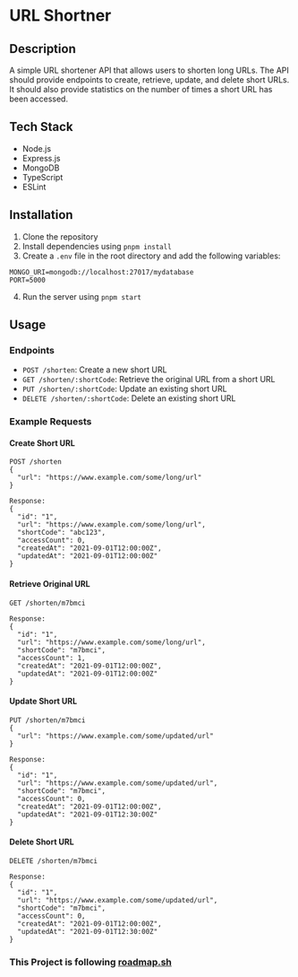 # URL Shortner

## Description

A simple URL shortener API that allows users to shorten long URLs. The API should provide endpoints to create, retrieve, update, and delete short URLs. It should also provide statistics on the number of times a short URL has been accessed.

## Tech Stack

- Node.js
- Express.js
- MongoDB
- TypeScript
- ESLint

## Installation

1. Clone the repository
2. Install dependencies using `pnpm install`
3. Create a `.env` file in the root directory and add the following variables:

```
MONGO_URI=mongodb://localhost:27017/mydatabase
PORT=5000
```

4. Run the server using `pnpm start`

## Usage

### Endpoints

- `POST /shorten`: Create a new short URL
- `GET /shorten/:shortCode`: Retrieve the original URL from a short URL
- `PUT /shorten/:shortCode`: Update an existing short URL
- `DELETE /shorten/:shortCode`: Delete an existing short URL

### Example Requests

#### Create Short URL

```
POST /shorten
{
  "url": "https://www.example.com/some/long/url"
}
```

```
Response:
{
  "id": "1",
  "url": "https://www.example.com/some/long/url",
  "shortCode": "abc123",
  "accessCount": 0,
  "createdAt": "2021-09-01T12:00:00Z",
  "updatedAt": "2021-09-01T12:00:00Z"
}
```

#### Retrieve Original URL

```
GET /shorten/m7bmci
```

```
Response:
{
  "id": "1",
  "url": "https://www.example.com/some/long/url",
  "shortCode": "m7bmci",
  "accessCount": 1,
  "createdAt": "2021-09-01T12:00:00Z",
  "updatedAt": "2021-09-01T12:00:00Z"
}
```

#### Update Short URL

```
PUT /shorten/m7bmci
{
  "url": "https://www.example.com/some/updated/url"
}

```

```
Response:
{
  "id": "1",
  "url": "https://www.example.com/some/updated/url",
  "shortCode": "m7bmci",
  "accessCount": 0,
  "createdAt": "2021-09-01T12:00:00Z",
  "updatedAt": "2021-09-01T12:30:00Z"
}
```

#### Delete Short URL

```
DELETE /shorten/m7bmci
```

```
Response:
{
  "id": "1",
  "url": "https://www.example.com/some/updated/url",
  "shortCode": "m7bmci",
  "accessCount": 0,
  "createdAt": "2021-09-01T12:00:00Z",
  "updatedAt": "2021-09-01T12:30:00Z"
}
```

### This Project is following [roadmap.sh](https://roadmap.sh/projects/url-shortening-service)
